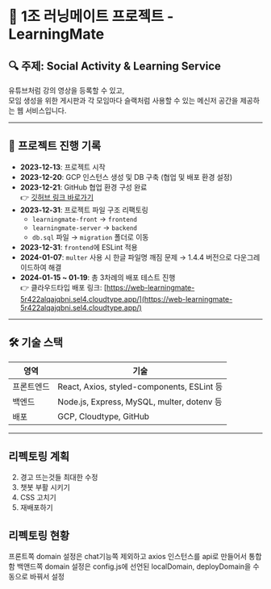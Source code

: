 # 🧠 1조 러닝메이트 프로젝트 - LearningMate

## 🔍 주제: Social Activity & Learning Service

유튜브처럼 강의 영상을 등록할 수 있고,  
모임 생성을 위한 게시판과 각 모임마다 슬랙처럼 사용할 수 있는 메신저 공간을 제공하는 웹 서비스입니다.

---

## 📆 프로젝트 진행 기록

- **2023-12-13**: 프로젝트 시작
- **2023-12-20**: GCP 인스턴스 생성 및 DB 구축 (협업 및 배포 환경 설정)
- **2023-12-21**: GitHub 협업 환경 구성 완료  
  👉 [깃허브 링크 바로가기](https://github.com/mkhajiit/LearningMate)
- **2023-12-31**: 프로젝트 파일 구조 리팩토링
  - `learningmate-front` → `frontend`
  - `learningmate-server` → `backend`
  - `db.sql` 파일 → `migration` 폴더로 이동
- **2023-12-31**: `frontend`에 ESLint 적용
- **2024-01-07**: `multer` 사용 시 한글 파일명 깨짐 문제 → 1.4.4 버전으로 다운그레이드하여 해결
- **2024-01-15 ~ 01-19**: 총 3차례의 배포 테스트 진행  
  👉 클라우드타입 배포 링크: [https://web-learningmate-5r422alqajqbni.sel4.cloudtype.app/](https://web-learningmate-5r422alqajqbni.sel4.cloudtype.app/)

---

## 🛠 기술 스택

| 영역       | 기술                                       |
| ---------- | ------------------------------------------ |
| 프론트엔드 | React, Axios, styled-components, ESLint 등 |
| 백엔드     | Node.js, Express, MySQL, multer, dotenv 등 |
| 배포       | GCP, Cloudtype, GitHub                     |

---

## 리펙토링 계획

2. 경고 뜨는것들 최대한 수정
3. 챗봇 부활 시키기
4. CSS 고치기
5. 재배포하기

## 리펙토링 현황

프론트쪽 domain 설정은 chat기능쪽 제외하고 axios 인스턴스를 api로 만들어서 통합함
백앤드쪽 domain 설정은 config.js에 선언된 localDomain, deployDomain을 수동으로 바꿔서 설정
